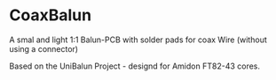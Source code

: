 # CoaxBalun

A smal and light 1:1 Balun-PCB with solder pads for coax Wire (without using a connector)

Based on the UniBalun Project - designd for Amidon FT82-43 cores.